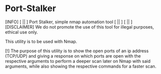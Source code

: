 # Port-Stalker

[INFO]
[ || ]   Port Stalker, simple nmap automation tool
[ || ]
[ || ]
[DISCLAIMER] We do not promote the use of this tool for illegal purposes, ethical use only.


This utility is to be used with Nmap.

[!] The purpose of this utility is to show the open ports of an ip address 
    (TCP/UDP) and giving a response on which ports are open with the respective arguments
    to perform a deeper scan later on Nmap with said arguments, while also showing the respective commands 
    for a faster scan.
